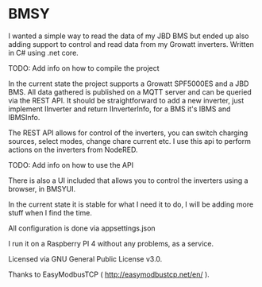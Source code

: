 # BMSY

I wanted a simple way to read the data of my JBD BMS but ended up also adding support to control and read data from my Growatt inverters.
Written in C# using .net core.

TODO: Add info on how to compile the project

In the current state the project supports a Growatt SPF5000ES and a JBD BMS. All data gathered is published on a MQTT server and can be queried via the REST API.
It should be straightforward to add a new inverter, just implement IInverter and return IInverterInfo, for a BMS it's IBMS and IBMSInfo.

The REST API allows for control of the inverters, you can switch charging sources, select modes, change chare current etc. 
I use this api to perform actions on the inverters from NodeRED. 

TODO: Add info on how to use the API

There is also a UI included that allows you to control the inverters using a browser, in BMSYUI.

In the current state it is stable for what I need it to do, I will be adding more stuff when I find the time.

All configuration is done via appsettings.json

I run it on a Raspberry PI 4 without any problems, as a service.


Licensed via GNU General Public License v3.0.


Thanks to EasyModbusTCP ( http://easymodbustcp.net/en/ ).
